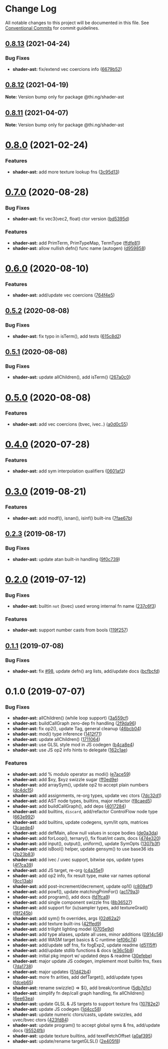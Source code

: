 # Change Log

All notable changes to this project will be documented in this file.
See [Conventional Commits](https://conventionalcommits.org) for commit guidelines.

## [0.8.13](https://github.com/thi-ng/umbrella/compare/@thi.ng/shader-ast@0.8.12...@thi.ng/shader-ast@0.8.13) (2021-04-24)


### Bug Fixes

* **shader-ast:** fix/extend vec coercions info ([6679b52](https://github.com/thi-ng/umbrella/commit/6679b52750fce95a3083e4a724bf7cf609c5afc8))





## [0.8.12](https://github.com/thi-ng/umbrella/compare/@thi.ng/shader-ast@0.8.11...@thi.ng/shader-ast@0.8.12) (2021-04-19)

**Note:** Version bump only for package @thi.ng/shader-ast





## [0.8.11](https://github.com/thi-ng/umbrella/compare/@thi.ng/shader-ast@0.8.10...@thi.ng/shader-ast@0.8.11) (2021-04-07)

**Note:** Version bump only for package @thi.ng/shader-ast





# [0.8.0](https://github.com/thi-ng/umbrella/compare/@thi.ng/shader-ast@0.7.13...@thi.ng/shader-ast@0.8.0) (2021-02-24)


### Features

* **shader-ast:** add more texture lookup fns ([3c95d13](https://github.com/thi-ng/umbrella/commit/3c95d1363f4eb51e8d04dc7618d50f8f70b121e4))





# [0.7.0](https://github.com/thi-ng/umbrella/compare/@thi.ng/shader-ast@0.6.3...@thi.ng/shader-ast@0.7.0) (2020-08-28)


### Bug Fixes

* **shader-ast:** fix vec3(vec2, float) ctor version ([bd5395d](https://github.com/thi-ng/umbrella/commit/bd5395d895ed661a0c587eb79fb3884668cbd98e))


### Features

* **shader-ast:** add PrimTerm, PrimTypeMap, TermType ([ffdfe81](https://github.com/thi-ng/umbrella/commit/ffdfe812cb0b48d49a8cd8e3ba508fd1d0b9243e))
* **shader-ast:** allow nullish defn() func name (autogen) ([d959858](https://github.com/thi-ng/umbrella/commit/d9598580d39d556becde54ffe14015808ee936fb))





# [0.6.0](https://github.com/thi-ng/umbrella/compare/@thi.ng/shader-ast@0.5.2...@thi.ng/shader-ast@0.6.0) (2020-08-10)


### Features

* **shader-ast:** add/update vec coercions ([764f4e5](https://github.com/thi-ng/umbrella/commit/764f4e5bbd86713775c266e6d4fae6123351700e))





## [0.5.2](https://github.com/thi-ng/umbrella/compare/@thi.ng/shader-ast@0.5.1...@thi.ng/shader-ast@0.5.2) (2020-08-08)


### Bug Fixes

* **shader-ast:** fix typo in isTerm(), add tests ([615c8d2](https://github.com/thi-ng/umbrella/commit/615c8d2e5ae19e9744c6cdb60a9906df82f993d1))





## [0.5.1](https://github.com/thi-ng/umbrella/compare/@thi.ng/shader-ast@0.5.0...@thi.ng/shader-ast@0.5.1) (2020-08-08)


### Bug Fixes

* **shader-ast:** update allChildren(), add isTerm() ([267a0c0](https://github.com/thi-ng/umbrella/commit/267a0c0c992a0c0b9917c2d544ac4250b3d611e4))





# [0.5.0](https://github.com/thi-ng/umbrella/compare/@thi.ng/shader-ast@0.4.0...@thi.ng/shader-ast@0.5.0) (2020-08-08)


### Features

* **shader-ast:** add vec coercions (bvec, ivec..) ([a0d0c55](https://github.com/thi-ng/umbrella/commit/a0d0c55af6e358efd3ebfc1a7e75323e8cdfb166))





# [0.4.0](https://github.com/thi-ng/umbrella/compare/@thi.ng/shader-ast@0.3.33...@thi.ng/shader-ast@0.4.0) (2020-07-28)


### Features

* **shader-ast:** add sym interpolation qualifiers ([0601af2](https://github.com/thi-ng/umbrella/commit/0601af28c43b41576e778b8f2141a43b52460cf4))





# [0.3.0](https://github.com/thi-ng/umbrella/compare/@thi.ng/shader-ast@0.2.3...@thi.ng/shader-ast@0.3.0) (2019-08-21)

### Features

* **shader-ast:** add modf(), isnan(), isinf() built-ins ([7fae67b](https://github.com/thi-ng/umbrella/commit/7fae67b))

## [0.2.3](https://github.com/thi-ng/umbrella/compare/@thi.ng/shader-ast@0.2.2...@thi.ng/shader-ast@0.2.3) (2019-08-17)

### Bug Fixes

* **shader-ast:** update atan built-in handling ([9f0c739](https://github.com/thi-ng/umbrella/commit/9f0c739))

# [0.2.0](https://github.com/thi-ng/umbrella/compare/@thi.ng/shader-ast@0.1.1...@thi.ng/shader-ast@0.2.0) (2019-07-12)

### Bug Fixes

* **shader-ast:** builtin `not` (bvec) used wrong internal fn name ([237c6f3](https://github.com/thi-ng/umbrella/commit/237c6f3))

### Features

* **shader-ast:** support number casts from bools ([119f257](https://github.com/thi-ng/umbrella/commit/119f257))

## [0.1.1](https://github.com/thi-ng/umbrella/compare/@thi.ng/shader-ast@0.1.0...@thi.ng/shader-ast@0.1.1) (2019-07-08)

### Bug Fixes

* **shader-ast:** fix [#98](https://github.com/thi-ng/umbrella/issues/98), update defn() arg lists, add/update docs ([bcfbcfd](https://github.com/thi-ng/umbrella/commit/bcfbcfd))

# 0.1.0 (2019-07-07)

### Bug Fixes

* **shader-ast:** allChildren() (while loop support) ([3a559cf](https://github.com/thi-ng/umbrella/commit/3a559cf))
* **shader-ast:** buildCallGraph zero-dep fn handling ([2f9da96](https://github.com/thi-ng/umbrella/commit/2f9da96))
* **shader-ast:** fix op2(), update Tag, general cleanup ([46bcb04](https://github.com/thi-ng/umbrella/commit/46bcb04))
* **shader-ast:** mod() type inference ([1412f71](https://github.com/thi-ng/umbrella/commit/1412f71))
* **shader-ast:** update allChildren() ([1711064](https://github.com/thi-ng/umbrella/commit/1711064))
* **shader-ast:** use GLSL style mod in JS codegen ([b4ca8e4](https://github.com/thi-ng/umbrella/commit/b4ca8e4))
* **shader-ast:** use JS op2 info hints to delegate ([162c1ae](https://github.com/thi-ng/umbrella/commit/162c1ae))

### Features

* **shader-ast:** add % modulo operator as modi() ([e7ace59](https://github.com/thi-ng/umbrella/commit/e7ace59))
* **shader-ast:** add $xy, $xyz swizzle sugar ([ff0ed9e](https://github.com/thi-ng/umbrella/commit/ff0ed9e))
* **shader-ast:** add arraySym(), update op2 to accept plain numbers ([dc4dc15](https://github.com/thi-ng/umbrella/commit/dc4dc15))
* **shader-ast:** add assignments, re-org types, update vec ctors ([7dc32d1](https://github.com/thi-ng/umbrella/commit/7dc32d1))
* **shader-ast:** add AST node types, builtins, major refactor ([f8caed5](https://github.com/thi-ng/umbrella/commit/f8caed5))
* **shader-ast:** add buildCallGraph(), add deps ([4017284](https://github.com/thi-ng/umbrella/commit/4017284))
* **shader-ast:** add builtins, `discard`, add/refactor ControlFlow node type ([663e992](https://github.com/thi-ng/umbrella/commit/663e992))
* **shader-ast:** add builtins, update codegens, sym/lit opts, matrices ([3caede4](https://github.com/thi-ng/umbrella/commit/3caede4))
* **shader-ast:** add defMain, allow null values in scope bodies ([de0a3da](https://github.com/thi-ng/umbrella/commit/de0a3da))
* **shader-ast:** add forLoop(), ternary(), fix float/int casts, docs ([474e320](https://github.com/thi-ng/umbrella/commit/474e320))
* **shader-ast:** add input(), output(), uniform(), update SymOpts ([1307b3f](https://github.com/thi-ng/umbrella/commit/1307b3f))
* **shader-ast:** add isBool() helper, update gensym() to use base36 ids ([2b23b83](https://github.com/thi-ng/umbrella/commit/2b23b83))
* **shader-ast:** add ivec / uvec support, bitwise ops, update types ([4f7ca39](https://github.com/thi-ng/umbrella/commit/4f7ca39))
* **shader-ast:** add JS target, re-org ([c4a35e1](https://github.com/thi-ng/umbrella/commit/c4a35e1))
* **shader-ast:** add op2 info, fix result type, make var names optional ([9cc13ab](https://github.com/thi-ng/umbrella/commit/9cc13ab))
* **shader-ast:** add post-increment/decrement, update op1() ([c809af1](https://github.com/thi-ng/umbrella/commit/c809af1))
* **shader-ast:** add powf(), update matchingPrimFor() ([ac179a3](https://github.com/thi-ng/umbrella/commit/ac179a3))
* **shader-ast:** add program(), add docs ([fd1fca9](https://github.com/thi-ng/umbrella/commit/fd1fca9))
* **shader-ast:** add single component swizzle fns ([8b36527](https://github.com/thi-ng/umbrella/commit/8b36527))
* **shader-ast:** add support for (iu)sampler types, add textureGrad() ([f8f245b](https://github.com/thi-ng/umbrella/commit/f8f245b))
* **shader-ast:** add sym() fn overrides, args ([02d62a2](https://github.com/thi-ng/umbrella/commit/02d62a2))
* **shader-ast:** add texture built-ins ([42ffed9](https://github.com/thi-ng/umbrella/commit/42ffed9))
* **shader-ast:** add trilight lighting  model ([0705e9d](https://github.com/thi-ng/umbrella/commit/0705e9d))
* **shader-ast:** add type aliases, update all uses, minor additions ([0914c56](https://github.com/thi-ng/umbrella/commit/0914c56))
* **shader-ast:** add WASM target basics & C runtime ([ef06c74](https://github.com/thi-ng/umbrella/commit/ef06c74))
* **shader-ast:** add/update sdf fns, fix fogExp2, update readme ([d5115ff](https://github.com/thi-ng/umbrella/commit/d5115ff))
* **shader-ast:** add/update stdlib functions & docs ([e36c5b8](https://github.com/thi-ng/umbrella/commit/e36c5b8))
* **shader-ast:** initial pkg import  w/ updated deps & readme ([30efebe](https://github.com/thi-ng/umbrella/commit/30efebe))
* **shader-ast:** major update JS codegen, implement most builtin fns, fixes ([7da1738](https://github.com/thi-ng/umbrella/commit/7da1738))
* **shader-ast:** major updates ([51d42b4](https://github.com/thi-ng/umbrella/commit/51d42b4))
* **shader-ast:** more fn arities, add defTarget(), add/update types ([fdceb65](https://github.com/thi-ng/umbrella/commit/fdceb65))
* **shader-ast:** rename swizzle() => $(), add break/continue ([5db7d1c](https://github.com/thi-ng/umbrella/commit/5db7d1c))
* **shader-ast:** simplify fn dep/call graph handling, fix allChildren() ([6ee63ea](https://github.com/thi-ng/umbrella/commit/6ee63ea))
* **shader-ast:** update GLSL & JS targets to support texture fns ([10782e2](https://github.com/thi-ng/umbrella/commit/10782e2))
* **shader-ast:** update JS codegen ([1d4cc58](https://github.com/thi-ng/umbrella/commit/1d4cc58))
* **shader-ast:** update numeric ctors/casts, update swizzles, add uvec/bvec ctors ([423fd84](https://github.com/thi-ng/umbrella/commit/423fd84))
* **shader-ast:** update program() to accept global syms & fns, add/update docs ([95524fb](https://github.com/thi-ng/umbrella/commit/95524fb))
* **shader-ast:** update texture builtins, add texelFetchOffset ([a0af395](https://github.com/thi-ng/umbrella/commit/a0af395))
* **shader-ast:** update/rename targetGLSL() ([2e405f8](https://github.com/thi-ng/umbrella/commit/2e405f8))

